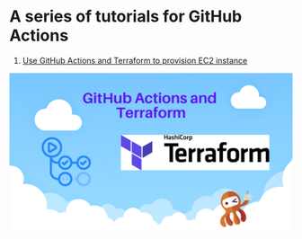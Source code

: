 # A series of tutorials for GitHub Actions

1. [Use GitHub Actions and Terraform to provision EC2 instance](tf-example.md)

![gh-tf-example](images/tf-example/0.png)